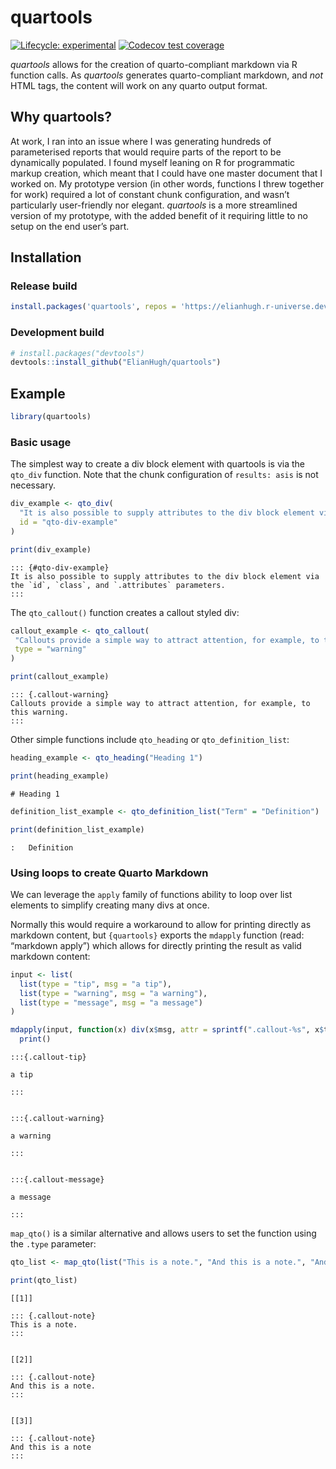 
<!-- README.md is generated from README.Rmd. Please edit that file -->

# quartools

<!-- badges: start -->

[![Lifecycle:
experimental](https://img.shields.io/badge/lifecycle-experimental-orange.svg)](https://lifecycle.r-lib.org/articles/stages.html#experimental)
[![Codecov test
coverage](https://codecov.io/gh/ElianHugh/quartools/branch/main/graph/badge.svg)](https://app.codecov.io/gh/ElianHugh/quartools?branch=main)
<!-- badges: end -->

*quartools* allows for the creation of quarto-compliant markdown via R
function calls. As *quartools* generates quarto-compliant markdown, and
*not* HTML tags, the content will work on any quarto output format.

## Why quartools?

At work, I ran into an issue where I was generating hundreds of
parameterised reports that would require parts of the report to be
dynamically populated. I found myself leaning on R for programmatic
markup creation, which meant that I could have one master document that
I worked on. My prototype version (in other words, functions I threw
together for work) required a lot of constant chunk configuration, and
wasn’t particularly user-friendly nor elegant. *quartools* is a more
streamlined version of my prototype, with the added benefit of it
requiring little to no setup on the end user’s part.

## Installation

### Release build

``` r
install.packages('quartools', repos = 'https://elianhugh.r-universe.dev')
```

### Development build

``` r
# install.packages("devtools")
devtools::install_github("ElianHugh/quartools")
```

## Example

``` r
library(quartools)
```

### Basic usage

The simplest way to create a div block element with quartools is via the
`qto_div` function. Note that the chunk configuration of `results: asis`
is not necessary.

``` r
div_example <- qto_div(
  "It is also possible to supply attributes to the div block element via the `id`, `class`, and `.attributes` parameters.",
  id = "qto-div-example"
)

print(div_example)
```


    ::: {#qto-div-example}
    It is also possible to supply attributes to the div block element via the `id`, `class`, and `.attributes` parameters. 
    :::

The `qto_callout()` function creates a callout styled div:

``` r
callout_example <- qto_callout(
 "Callouts provide a simple way to attract attention, for example, to this warning.",
 type = "warning"
)

print(callout_example)
```


    ::: {.callout-warning}
    Callouts provide a simple way to attract attention, for example, to this warning. 
    :::

Other simple functions include `qto_heading` or `qto_definition_list`:

``` r
heading_example <- qto_heading("Heading 1")

print(heading_example)
```

    # Heading 1

``` r
definition_list_example <- qto_definition_list("Term" = "Definition")

print(definition_list_example)
```



    :   Definition

### Using loops to create Quarto Markdown

We can leverage the `apply` family of functions ability to loop over
list elements to simplify creating many divs at once.

Normally this would require a workaround to allow for printing directly
as markdown content, but `{quartools}` exports the `mdapply` function
(read: “markdown apply”) which allows for directly printing the result
as valid markdown content:

``` r
input <- list(
  list(type = "tip", msg = "a tip"),
  list(type = "warning", msg = "a warning"),
  list(type = "message", msg = "a message")
)

mdapply(input, function(x) div(x$msg, attr = sprintf(".callout-%s", x$type))) |>
  print()
```



    :::{.callout-tip}

    a tip

    :::


    :::{.callout-warning}

    a warning

    :::


    :::{.callout-message}

    a message

    :::

`map_qto()` is a similar alternative and allows users to set the
function using the `.type` parameter:

``` r
qto_list <- map_qto(list("This is a note.", "And this is a note.", "And this is a note"), .type = "callout")

print(qto_list)
```

    [[1]]

    ::: {.callout-note}
    This is a note. 
    :::


    [[2]]

    ::: {.callout-note}
    And this is a note. 
    :::


    [[3]]

    ::: {.callout-note}
    And this is a note 
    :::
